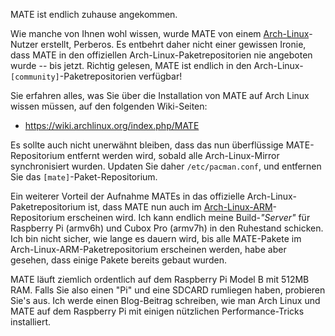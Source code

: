 <!-- 
.. link: 
.. description: 
.. tags: Arch Linux,Raspberry Pi,News
.. date: 2014/01/16 22:22:22
.. title: MATE offiziell in Arch Linux verfügbar
.. slug: 2014-01-16-mate-officially-in-arch-linux
.. author: Martin Wimpress
-->

MATE ist endlich zuhause angekommen.

Wie manche von Ihnen wohl wissen, wurde MATE von einem [Arch-Linux](https://www.archlinux.org)-Nutzer
erstellt, Perberos. Es entbehrt daher nicht einer gewissen Ironie, dass MATE
in den offiziellen Arch-Linux-Paketrepositorien nie angeboten wurde -- bis jetzt.
Richtig gelesen, MATE ist endlich in den Arch-Linux-`[community]`-Paketrepositorien verfügbar!

Sie erfahren alles, was Sie über die Installation von MATE auf Arch Linux wissen müssen,
auf den folgenden Wiki-Seiten:

  * <https://wiki.archlinux.org/index.php/MATE>

Es sollte auch nicht unerwähnt bleiben, dass das nun überflüssige
MATE-Repositorium entfernt werden wird, sobald alle Arch-Linux-Mirror
synchronisiert wurden. Updaten Sie daher `/etc/pacman.conf`,
und entfernen Sie das `[mate]`-Paket-Repositorium.

Ein weiterer Vorteil der Aufnahme MATEs in das offizielle Arch-Linux-Paketrepositorium
ist, dass MATE nun auch im [Arch-Linux-ARM](https://archlinuxarm.org/)-Repositorium
erscheinen wird. Ich kann endlich meine Build-*"Server"* für Raspberry Pi (armv6h) und
Cubox Pro (armv7h) in den Ruhestand schicken. Ich bin nicht sicher, wie lange es dauern
wird, bis alle MATE-Pakete im Arch-Linux-ARM-Paketrepositorium erscheinen werden, habe aber
gesehen, dass einige Pakete bereits gebaut wurden.

MATE läuft ziemlich ordentlich auf dem Raspberry Pi Model B mit 512MB RAM.
Falls Sie also einen "Pi" und eine SDCARD rumliegen haben, probieren Sie's aus. Ich werde
einen Blog-Beitrag schreiben, wie man Arch Linux und MATE auf dem Raspberry Pi 
mit einigen nützlichen Performance-Tricks installiert.

